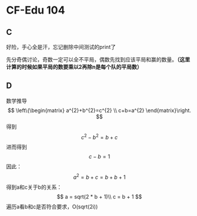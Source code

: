 # CF-Edu 104

## C

好险，手心全是汗，忘记删除中间测试的print了

先分奇偶讨论，奇数一定可以全不平局，偶数先找到应该平局和赢的数量。**（这里计算的时候如果平局的数要乘以2再除n是每个队的平局数）**

## D

数学推导
$$
\left\{\begin{matrix}
  a^{2}+b^{2}=c^{2} \\
  c+b=a^{2}
\end{matrix}\right.
$$
得到
$$
c^{2}-b^{2} = b+c
$$
进而得到
$$
c - b = 1
$$
因此：
$$
a^{2} = b + c = b + b + 1
$$
得到a和c关于b的关系：
$$
a = sqrt(2 * b + 1)\\
c = b + 1
$$
遍历a看b和c是否符合要求，O(sqrt(2i))






